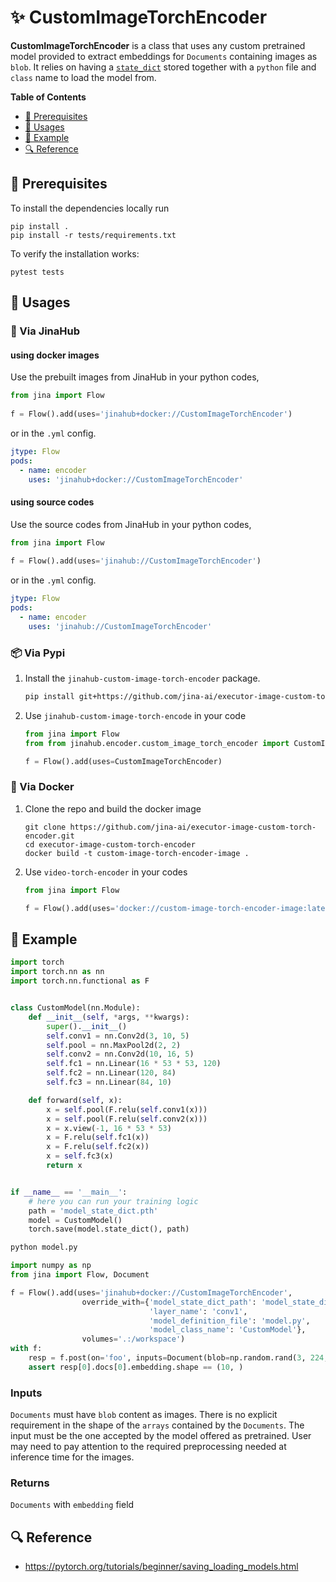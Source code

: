 # ✨ CustomImageTorchEncoder

**CustomImageTorchEncoder** is a class that uses any custom pretrained model provided to extract embeddings for `Documents` containing images as `blob`.
It relies on having a [`state_dict`](https://pytorch.org/tutorials/beginner/saving_loading_models.html#what-is-a-state-dict) stored
together with a `python` file and `class` name to load the model from.

<!-- START doctoc generated TOC please keep comment here to allow auto update -->
<!-- DON'T EDIT THIS SECTION, INSTEAD RE-RUN doctoc TO UPDATE -->
**Table of Contents**

- [🌱 Prerequisites](#-prerequisites)
- [🚀 Usages](#-usages)
- [🎉️ Example](#%EF%B8%8F-example)
- [🔍️ Reference](#%EF%B8%8F-reference)

<!-- END doctoc generated TOC please keep comment here to allow auto update -->

## 🌱 Prerequisites

To install the dependencies locally run 
```
pip install . 
pip install -r tests/requirements.txt
```
To verify the installation works:
```
pytest tests
```

## 🚀 Usages

### 🚚 Via JinaHub

#### using docker images
Use the prebuilt images from JinaHub in your python codes, 

```python
from jina import Flow
	
f = Flow().add(uses='jinahub+docker://CustomImageTorchEncoder')
```

or in the `.yml` config.
	
```yaml
jtype: Flow
pods:
  - name: encoder
    uses: 'jinahub+docker://CustomImageTorchEncoder'
```

#### using source codes
Use the source codes from JinaHub in your python codes,

```python
from jina import Flow
	
f = Flow().add(uses='jinahub://CustomImageTorchEncoder')
```

or in the `.yml` config.

```yaml
jtype: Flow
pods:
  - name: encoder
    uses: 'jinahub://CustomImageTorchEncoder'
```


### 📦️ Via Pypi

1. Install the `jinahub-custom-image-torch-encoder` package.

	```bash
	pip install git+https://github.com/jina-ai/executor-image-custom-torch-encoder.git
	```

2. Use `jinahub-custom-image-torch-encode` in your code

	```python
	from jina import Flow
	from from jinahub.encoder.custom_image_torch_encoder import CustomImageTorchEncoder
	
	f = Flow().add(uses=CustomImageTorchEncoder)
	```


### 🐳 Via Docker

1. Clone the repo and build the docker image

	```shell
	git clone https://github.com/jina-ai/executor-image-custom-torch-encoder.git
	cd executor-image-custom-torch-encoder
	docker build -t custom-image-torch-encoder-image .
	```

2. Use `video-torch-encoder` in your codes

	```python
	from jina import Flow
	
	f = Flow().add(uses='docker://custom-image-torch-encoder-image:latest')
	```
	

## 🎉️ Example


```python
import torch
import torch.nn as nn
import torch.nn.functional as F


class CustomModel(nn.Module):
    def __init__(self, *args, **kwargs):
        super().__init__()
        self.conv1 = nn.Conv2d(3, 10, 5)
        self.pool = nn.MaxPool2d(2, 2)
        self.conv2 = nn.Conv2d(10, 16, 5)
        self.fc1 = nn.Linear(16 * 53 * 53, 120)
        self.fc2 = nn.Linear(120, 84)
        self.fc3 = nn.Linear(84, 10)

    def forward(self, x):
        x = self.pool(F.relu(self.conv1(x)))
        x = self.pool(F.relu(self.conv2(x)))
        x = x.view(-1, 16 * 53 * 53)
        x = F.relu(self.fc1(x))
        x = F.relu(self.fc2(x))
        x = self.fc3(x)
        return x


if __name__ == '__main__':
    # here you can run your training logic
    path = 'model_state_dict.pth'
    model = CustomModel()
    torch.save(model.state_dict(), path)
```

```bash
python model.py
```


```python
import numpy as np
from jina import Flow, Document

f = Flow().add(uses='jinahub+docker://CustomImageTorchEncoder', 
                override_with={'model_state_dict_path': 'model_state_dict.pth',
                               'layer_name': 'conv1',
                               'model_definition_file': 'model.py',
                               'model_class_name': 'CustomModel'},
                volumes='.:/workspace')
with f:
    resp = f.post(on='foo', inputs=Document(blob=np.random.rand(3, 224, 224)), return_results=True)
    assert resp[0].docs[0].embedding.shape == (10, )
```

### Inputs 

`Documents` must have `blob` content as images. There is no explicit requirement in the shape of the `arrays` contained by the `Documents`.
The input must be the one accepted by the model offered as pretrained. User may need to pay attention to the required preprocessing needed
at inference time for the images.

### Returns

`Documents` with `embedding` field


## 🔍️ Reference
- https://pytorch.org/tutorials/beginner/saving_loading_models.html
